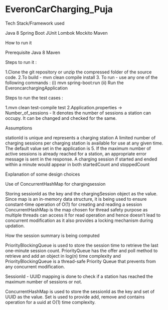 # EveronCarCharging_Puja

Tech Stack/Framework  used 

Java 8 
Spring Boot 
JUnit 
Lombok
Mockito
Maven

How to run it

Prerequisite
Java 8
Maven 

Steps to run it :

1.Clone the git repository or unzip the compressed folder of the source code.
2.To build - mvn clean compile install
3. To run - use any one of the following commands :
(i)  mvn spring-boot:run
(ii) Run the EveroncarchargingApplication


Steps to run the test cases :

1.mvn clean test-compile test
2.Application.properties ->
Number_of_sessions - It denotes the number of sessions a station can occupy. It can be changed and checked for the same.



Assumptions 

stationId is unique and represents a charging station
A limited number of charging sessions per charging station is available for use at any given time. The default value set in the application is 5. If the maximum number of active sessions is already reached for a station, an appropriate error message is sent in the response.
A charging session if started and ended within a minute would appear in both startedCount and stoppedCount 

Explanation of some design choices

Use of ConcurrentHashMap for chargingsession

Storing sessionId as the key and the chargingSession object as the value.
Since map is an in-memory data structure, it is being used to ensure constant-time operation of O(1) for creating and reading a session
ConcurrentHashMap is the map chosen for thread safety purpose as multiple threads can access it for read operation and hence doesn’t lead to concurrent modification as it also provides a locking mechanism during updation. 

How the session summary is being computed 

PriorityBlockingQueue is used to store the session time to retrieve the last one-minute session count. 
PriorityQueue has the offer and poll method to retrieve and add an object in log(n) time complexity and PriorityBlockingQueue is a thread-safe Priority Queue that prevents from any concurrent modification.

SessionId - UUID mapping is done to check if a station has reached the maximum number of sessions or not.

ConcurrentHashMap is used to store the sessionId as the key and set of UUID as the value. 
Set is used to provide add, remove and contains operation for a uuid at O(1) time complexity.
